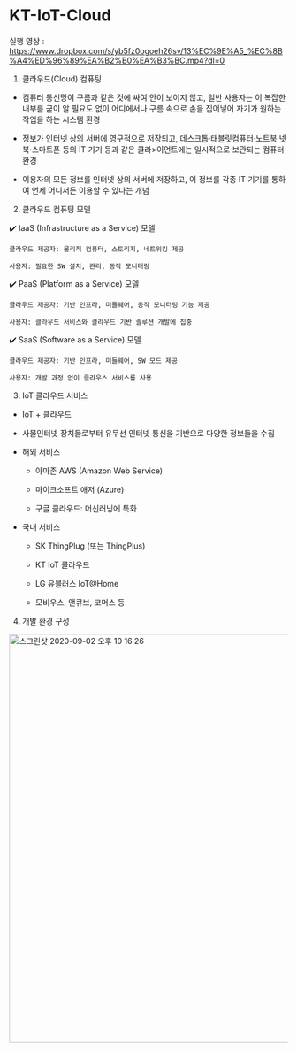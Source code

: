 # KT-IoT-Cloud
실행 영상 : https://www.dropbox.com/s/yb5fz0ogoeh26sv/13%EC%9E%A5_%EC%8B%A4%ED%96%89%EA%B2%B0%EA%B3%BC.mp4?dl=0

1. 클라우드(Cloud) 컴퓨팅

- 컴퓨터 통신망이 구름과 같은 것에 싸여 안이 보이지 않고, 일반 사용자는 이 복잡한 내부를 굳이 알 필요도 없이 어디에서나 구름 속으로 손을 집어넣어 자기가 원하는 작업을 하는 시스템 환경

- 정보가 인터넷 상의 서버에 영구적으로 저장되고, 데스크톱·태블릿컴퓨터·노트북·넷북·스마트폰 등의 IT 기기 등과 같은 클라>이언트에는 일시적으로 보관되는 컴퓨터 환경

- 이용자의 모든 정보를 인터넷 상의 서버에 저장하고, 이 정보를 각종 IT 기기를 통하여 언제 어디서든 이용할 수 있다는 개념


2. 클라우드 컴퓨팅 모델

✔️ IaaS (Infrastructure as a Service) 모델

    클라우드 제공자: 물리적 컴퓨터, 스토리지, 네트워킹 제공
    
    사용자: 필요한 SW 설치, 관리, 동작 모니터링
    
✔️ PaaS (Platform as a Service) 모델

    클라우드 제공자: 기반 인프라, 미들웨어, 동작 모니터링 기능 제공
    
    사용자: 클라우드 서비스와 클라우드 기반 솔루션 개발에 집중
    
✔️ SaaS (Software as a Service) 모델

    클라우드 제공자: 기반 인프라, 미들웨어, SW 모드 제공
    
    사용자: 개발 과정 없이 클라우스 서비스를 사용
    
3. IoT 클라우드 서비스

  - IoT + 클라우드
  
  - 사물인터넷 장치들로부터 유무선 인터넷 통신을 기반으로 다양한 정보들을 수집
  
  - 해외 서비스
  
      - 아마존 AWS (Amazon Web Service)
      
      - 마이크소프트 애저 (Azure)
      
      - 구글 클라우드: 머신러닝에 특화
      
  - 국내 서비스
      
      - SK ThingPlug (또는 ThingPlus) 
      
      - KT IoT 클라우드
      
      - LG 유블러스 IoT@Home

      - 모비우스, 앤큐브, 코머스 등

4. 개발 환경 구성

<img width="739" alt="스크린샷 2020-09-02 오후 10 16 26" src="https://user-images.githubusercontent.com/56299764/91988716-8e6c4d00-ed6a-11ea-903d-2d757176a650.png">









